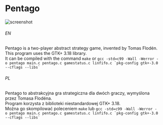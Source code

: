 # Pentago

![screenshot](https://user-images.githubusercontent.com/71329150/93709676-76554580-fb40-11ea-8cda-d844f672a779.png)

###### EN
Pentago is a two-player abstract strategy game, invented by Tomas Flodén.  
This program uses the GTK+ 3.18 library.  
It can be compiled with the command `make` or ```gcc -std=c99 -Wall -Werror -o pentago main.c pentago.c gamestatus.c linfifo.c `pkg-config gtk+-3.0 --cflags --libs` ```

###### PL
Pentago to abstrakcyjna gra strategiczna dla dwóch graczy, wymyślona przez Tomasa Flodéna.  
Program korzysta z biblioteki niestandardowej GTK+ 3.18.  
Można go skompilować poleceniem `make` lub ```gcc -std=c99 -Wall -Werror -o pentago main.c pentago.c gamestatus.c linfifo.c `pkg-config gtk+-3.0 --cflags --libs` ```
